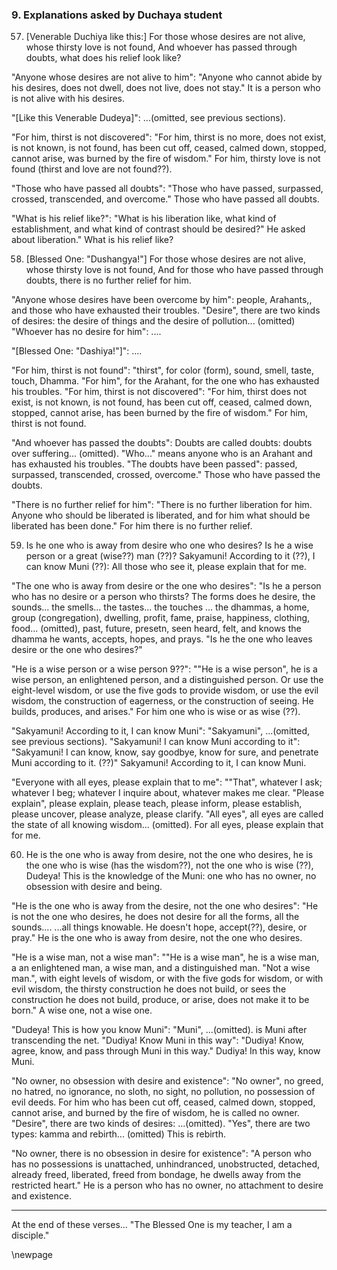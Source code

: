 ### 9. Explanations asked by Duchaya student

57. [Venerable Duchiya like this:] For those whose desires are not alive, whose
    thirsty love is not found,
And whoever has passed through doubts, what does his relief look like?

"Anyone whose desires are not alive to him": "Anyone who cannot abide by his
desires, does not dwell, does not live, does not stay." It is a
person who is not alive with his desires.

"[Like this Venerable Dudeya]": ...(omitted, see previous sections).

"For him, thirst is not discovered": "For him, thirst is no more, does not
exist, is not known, is not found, has been cut off, ceased, calmed down,
stopped, cannot arise, was burned by the fire of wisdom." For him, thirsty
love is not found (thirst and love are not found??).

"Those who have passed all doubts": "Those who have passed, surpassed, crossed,
transcended, and overcome." Those who have passed all doubts.

"What is his relief like?": "What is his liberation like, what kind of
establishment, and what kind of contrast should be desired?" He asked about
liberation." What is his relief like?

58. [Blessed One: "Dushangya!"] For those whose desires are not alive, whose
    thirsty love is not found,
And for those who have passed through doubts, there is no further relief for
him.

"Anyone whose desires have been overcome by him": people, Arahants,, and those who have exhausted their troubles.
"Desire", there are two kinds of desires: the desire of things and the desire of
pollution... (omitted) "Whoever has no desire for him": ....

"[Blessed One: "Dashiya!"]": ....

"For him, thirst is not found": "thirst", for color (form), sound, smell, taste,
touch, Dhamma. "For him", for the Arahant, for the one who has exhausted his
troubles. "For him, thirst is not discovered": "For him, thirst does not exist,
is not known, is not found, has been cut off, ceased, calmed down, stopped,
cannot arise, has been burned by the fire of wisdom." For him, thirst is not
found.

"And whoever has passed the doubts": Doubts are called doubts: doubts over
suffering... (omitted). "Who..." means anyone who is an Arahant and has
exhausted his troubles. "The doubts have been passed": passed, surpassed,
transcended, crossed, overcome." Those who have passed the doubts.

"There is no further relief for him": "There is no further liberation for him.
Anyone who should be liberated is liberated, and for him what should be
liberated has been done." For him there is no further relief.

59. Is he one who is away from desire who one who desires? Is he a wise person
    or a great (wise??) man (??)?
Sakyamuni! According to it (??), I can know Muni (??): All those who see it, please
explain that for me.

"The one who is away from desire or the one who desires": "Is he a person who
has no desire or a person who thirsts? The forms does he desire, the sounds...
the smells... the tastes... the touches ... the dhammas, a home, group
(congregation), dwelling, profit, fame, praise, happiness, clothing, food...
(omitted), past, future, presetn, seen heard, felt, and knows the dhamma he
wants, accepts, hopes, and prays. "Is he the one who leaves desire or the one
who desires?"

"He is a wise person or a wise person 9??": ""He is a wise person", he is a wise
person, an enlightened person, and a distinguished
person. Or use the eight-level
wisdom, or use the five gods to provide wisdom, or use the evil wisdom, the
construction of eagerness, or the construction of seeing. He builds, produces,
and arises." For him one who is wise or as wise (??).

"Sakyamuni! According to it, I can know Muni": "Sakyamuni", ...(omitted, see
previous sections). "Sakyamuni! I can know Muni according to it": "Sakyamuni! I
can know, know, say goodbye, know for sure, and penetrate Muni according to it.
(??)" Sakyamuni! According to it, I can know Muni.

"Everyone with all eyes, please explain that to me": ""That", whatever I ask;
whatever I beg; whatever I inquire about, whatever makes me clear. "Please
explain", please explain, please teach, please inform, please establish, please
uncover, please analyze, please clarify. "All eyes", all eyes are called the
state of all knowing wisdom... (omitted). For all eyes, please explain that for
me.

60. He is the one who is away from desire, not the one who desires, he is the
    one who is wise (has the wisdom??), not the one who is wise (??),
Dudeya! This is the knowledge of the Muni: one who has no owner, no
obsession with desire and being.

"He is the one who is away from the desire, not the one who desires": "He is not
the one who desires, he does not desire for all the forms, all the sounds....
...all things knowable. He doesn't hope, accept(??), desire, or pray." He is the
one who is away from desire, not the one who desires.

"He is a wise man, not a wise man": ""He is a wise man", he is a wise man, a an
enlightened man, a wise man, and a distinguished man. "Not a wise man.", with
eight levels of wisdom, or with the five gods for wisdom, or with evil wisdom,
the thirsty construction he does not build, or sees the construction he does not
build, produce, or arise, does not make it to be born." A wise one, not a wise
one.

"Dudeya! This is how you know Muni": "Muni", ...(omitted). is Muni after
transcending the net. "Dudiya! Know Muni in this way": "Dudiya! Know, agree,
know, and pass through Muni in this way." Dudiya! In this way, know Muni.

"No owner, no obsession with desire and existence": "No owner", no greed, no
hatred, no ignorance, no sloth, no sight, no pollution, no possession of evil
deeds. For him who has been cut off, ceased, calmed down, stopped, cannot arise,
and burned by the fire of wisdom, he is called no owner. "Desire", there are two
kinds of desires: ...(omitted). "Yes", there are two types: kamma and rebirth...
(omitted) This is rebirth.

"No owner, there is no obsession in desire for existence": "A person who has no
possessions is unattached, unhindranced, unobstructed, detached, already freed,
liberated, freed from bondage, he dwells away from the restricted heart." He is
a person who has no owner, no attachment to desire and existence.

---

At the end of these verses... "The Blessed One is my teacher, I am a disciple."

\newpage
